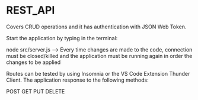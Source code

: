 # REST_API

Covers CRUD operations and it has authentication with JSON Web Token.

Start the application by typing in the terminal:

node src/server.js    -->   Every time changes are made to the code, connection must be closed/killed and the application must be running again in order the changes to be applied

Routes can be tested by using Insomnia or the VS Code Extension Thunder Client. 
The application response to the following methods:

POST
GET
PUT
DELETE